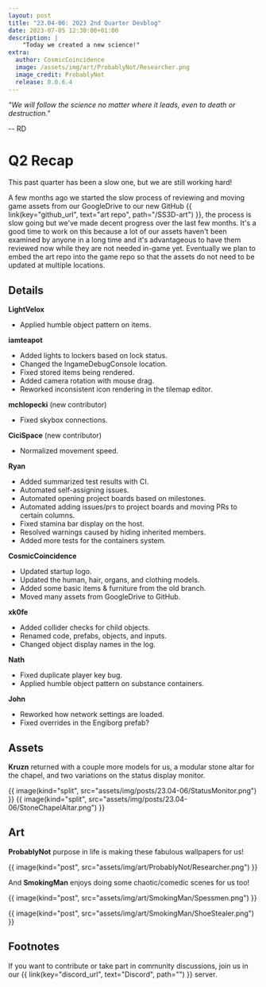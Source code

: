 ```yaml
---
layout: post
title: "23.04-06: 2023 2nd Quarter Devblog"
date: 2023-07-05 12:30:00+01:00
description: |
    "Today we created a new science!"
extra:
  author: CosmicCoincidence
  image: /assets/img/art/ProbablyNot/Researcher.png
  image_credit: ProbablyNot
  release: 0.0.6.4
---
```


*"We will follow the science no matter where it leads, even to death or destruction."*

-- RD

# Q2 Recap

This past quarter has been a slow one, but we are still working hard!

A few months ago we started the slow process of reviewing and moving game assets from our GoogleDrive to our new GitHub {{ link(key="github_url", text="art repo", path="/SS3D-art") }}, the process is slow going but we've made decent progress over the last few months. It's a good time to work on this because a lot of our assets haven't been examined by anyone in a long time and it's advantageous to have them reviewed now while they are not needed in-game yet. Eventually we plan to embed the art repo into the game repo so that the assets do not need to be updated at multiple locations.

## Details

**LightVelox**
- Applied humble object pattern on items.

**iamteapot**
- Added lights to lockers based on lock status.
- Changed the IngameDebugConsole location.
- Fixed stored items being rendered.
- Added camera rotation with mouse drag.
- Reworked inconsistent icon rendering in the tilemap editor.

**mchlopecki** (new contributor)
- Fixed skybox connections.

**CiciSpace** (new contributor)
- Normalized movement speed.

**Ryan**
- Added summarized test results with CI.
- Automated self-assigning issues.
- Automated opening project boards based on milestones.
- Automated adding issues/prs to project boards and moving PRs to certain columns.
- Fixed stamina bar display on the host.
- Resolved warnings caused by hiding inherited members.
- Added more tests for the containers system.

**CosmicCoincidence**
- Updated startup logo.
- Updated the human, hair, organs, and clothing models.
- Added some basic items & furniture from the old branch.
- Moved many assets from GoogleDrive to GitHub.

**xk0fe**
- Added collider checks for child objects.
- Renamed code, prefabs, objects, and inputs.
- Changed object display names in the log.

**Nath**
- Fixed duplicate player key bug.
- Applied humble object pattern on substance containers.

**John**
- Reworked how network settings are loaded.
- Fixed overrides in the Engiborg prefab?

## Assets

**Kruzn** returned with a couple more models for us, a modular stone altar for the chapel, and two variations on the status display monitor.

<div class='horizontal-2' markdown='1'>
  {{ image(kind="split", src="assets/img/posts/23.04-06/StatusMonitor.png") }}
  {{ image(kind="split", src="assets/img/posts/23.04-06/StoneChapelAltar.png") }}
</div>

## Art

**ProbablyNot** purpose in life is making these fabulous wallpapers for us!

{{ image(kind="post", src="assets/img/art/ProbablyNot/Researcher.png") }}

And **SmokingMan** enjoys doing some chaotic/comedic scenes for us too!

{{ image(kind="post", src="assets/img/art/SmokingMan/Spessmen.png") }}

{{ image(kind="post", src="assets/img/art/SmokingMan/ShoeStealer.png") }}

## Footnotes

If you want to contribute or take part in community discussions, join us in our {{ link(key="discord_url", text="Discord", path="") }} server.
